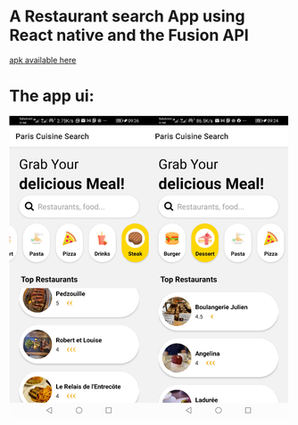 # A Restaurant search App using React native and the Fusion API

[apk available here](https://expo.dev/artifacts/c5fff7a7-93a5-4771-97d3-3830168a11e8)

# The app ui:

<div style="display:flex ; align-items:center">
<img src="./assets/shot.jpg" width="250">
<img src="./assets/shot1.jpg" width="250">

</div>
